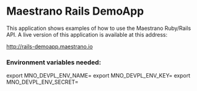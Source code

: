 # Maestrano Rails DemoApp

This application shows examples of how to use the Maestrano Ruby/Rails API. A live version of this application is available at this address:

http://rails-demoapp.maestrano.io

### Environment variables needed:
export MNO_DEVPL_ENV_NAME=<your environment nid>
export MNO_DEVPL_ENV_KEY=<your environment key>
export MNO_DEVPL_ENV_SECRET=<your environment secret>
